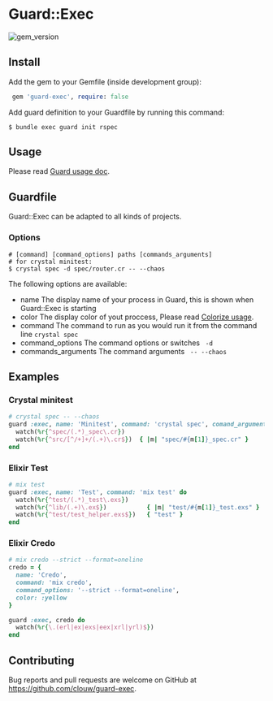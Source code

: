 # Guard::Exec
![gem_version](https://img.shields.io/badge/gem__version-0.1.0-green.svg)

## Install

Add the gem to your Gemfile (inside development group):

``` ruby
 gem 'guard-exec', require: false
```

Add guard definition to your Guardfile by running this command:

```
$ bundle exec guard init rspec
```

## Usage

Please read [Guard usage doc](https://github.com/guard/guard#readme).

## Guardfile

Guard::Exec can be adapted to all kinds of projects.

### Options

```
# [command] [command_options] paths [commands_arguments]
# for crystal minitest:
$ crystal spec -d spec/router.cr -- --chaos
```

The following options are available:

- name
  The display name of your process in Guard, this is shown when Guard::Exec is starting
- color
  The display color of yout proccess, Please read
  [Colorize usage](https://github.com/fazibear/colorize).
- command
  The command to run as you would run it from the command line `crystal spec`
- command_options
  The command options or switches ` -d`
- commands_arguments
  The command arguments ` -- --chaos`

## Examples

### Crystal minitest

``` ruby
# crystal spec -- --chaos
guard :exec, name: 'Minitest', command: 'crystal spec', comand_arguments: '-- --chaos' do
  watch(%r{^spec/(.*)_spec\.cr})
  watch(%r{^src/[^/+]+/(.+)\.cr$})  { |m| "spec/#{m[1]}_spec.cr" }
end

```

### Elixir Test
``` ruby
# mix test
guard :exec, name: 'Test', command: 'mix test' do
  watch(%r{^test/(.*)_test\.exs})
  watch(%r{^lib/(.+)\.ex$})           { |m| "test/#{m[1]}_test.exs" }
  watch(%r{^test/test_helper.exs$})   { "test" }
end
```

### Elixir Credo
``` ruby
# mix credo --strict --format=oneline
credo = {
  name: 'Credo',
  command: 'mix credo',
  command_options: '--strict --format=oneline',
  color: :yellow
}

guard :exec, credo do
  watch(%r{\.(erl|ex|exs|eex|xrl|yrl)$})
end
```


## Contributing

Bug reports and pull requests are welcome on GitHub at https://github.com/clouw/guard-exec.
